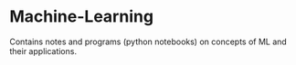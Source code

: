 # Machine-Learning
Contains notes and programs (python notebooks) on concepts of ML and their applications.
